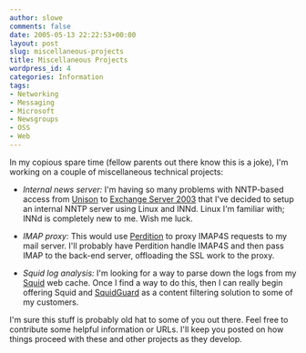 ```yaml
---
author: slowe
comments: false
date: 2005-05-13 22:22:53+00:00
layout: post
slug: miscellaneous-projects
title: Miscellaneous Projects
wordpress_id: 4
categories: Information
tags:
- Networking
- Messaging
- Microsoft
- Newsgroups
- OSS
- Web
---
```


In my copious spare time (fellow parents out there know this is a joke), I'm working on a couple of miscellaneous technical projects:

* _Internal news server:_ I'm having so many problems with NNTP-based access from [Unison](http://www.panic.com/unison/) to [Exchange Server 2003](http://www.microsoft.com/exchange/) that I've decided to setup an internal NNTP server using Linux and INNd. Linux I'm familiar with; INNd is completely new to me. Wish me luck.

* _IMAP proxy:_ This would use [Perdition](http://www.vergenet.net/linux/perdition/) to proxy IMAP4S requests to my mail server. I'll probably have Perdition handle IMAP4S and then pass IMAP to the back-end server, offloading the SSL work to the proxy.

* _Squid log analysis:_ I'm looking for a way to parse down the logs from my [Squid](http://www.squid-cache.org/) web cache. Once I find a way to do this, then I can really begin offering Squid and [SquidGuard](http://www.squidguard.org/) as a content filtering solution to some of my customers.

I'm sure this stuff is probably old hat to some of you out there. Feel free to contribute some helpful information or URLs.  I'll keep you posted on how things proceed with these and other projects as they develop.

